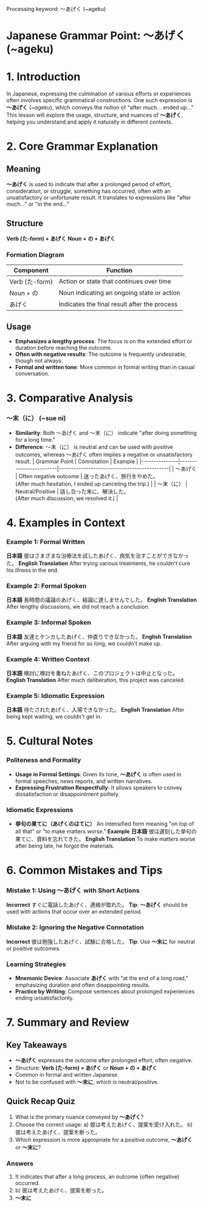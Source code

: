 Processing keyword: ～あげく (~ageku)
# Japanese Grammar Point: ～あげく (~ageku)
# 1. Introduction
In Japanese, expressing the culmination of various efforts or experiences often involves specific grammatical constructions. One such expression is **～あげく** (*~ageku*), which conveys the notion of "after much... ended up..." This lesson will explore the usage, structure, and nuances of **～あげく**, helping you understand and apply it naturally in different contexts.
# 2. Core Grammar Explanation
## Meaning
**～あげく** is used to indicate that after a prolonged period of effort, consideration, or struggle, something has occurred, often with an unsatisfactory or unfortunate result. It translates to expressions like "after much..." or "in the end..."
## Structure
**Verb (た-form) + あげく**
**Noun + の + あげく**
### Formation Diagram
| Component       | Function                               |
|-----------------|----------------------------------------|
| Verb (た-form)  | Action or state that continues over time |
| Noun + の       | Noun indicating an ongoing state or action |
| あげく          | Indicates the final result after the process |
## Usage
- **Emphasizes a lengthy process**: The focus is on the extended effort or duration before reaching the outcome.
- **Often with negative results**: The outcome is frequently undesirable, though not always.
- **Formal and written tone**: More common in formal writing than in casual conversation.
# 3. Comparative Analysis
### ～末（に） (~sue ni)
- **Similarity**: Both ～あげく and ～末（に） indicate "after doing something for a long time."
- **Difference**: ～末（に） is neutral and can be used with positive outcomes, whereas ～あげく often implies a negative or unsatisfactory result.
| Grammar Point | Connotation            | Example                                     |
|---------------|------------------------|---------------------------------------------|
| ～あげく       | Often negative outcome | 迷ったあげく、旅行をやめた。<br>(After much hesitation, I ended up canceling the trip.) |
| ～末（に）    | Neutral/Positive       | 話し合った末に、解決した。<br>(After much discussion, we resolved it.)   |
# 4. Examples in Context
### Example 1: Formal Written
**日本語**
彼はさまざまな治療法を試したあげく、病気を治すことができなかった。
**English Translation**
After trying various treatments, he couldn't cure his illness in the end.
### Example 2: Formal Spoken
**日本語**
長時間の議論のあげく、結論に達しませんでした。
**English Translation**
After lengthy discussions, we did not reach a conclusion.
### Example 3: Informal Spoken
**日本語**
友達とケンカしたあげく、仲直りできなかった。
**English Translation**
After arguing with my friend for so long, we couldn't make up.
### Example 4: Written Context
**日本語**
検討に検討を重ねたあげく、このプロジェクトは中止となった。
**English Translation**
After much deliberation, this project was canceled.
### Example 5: Idiomatic Expression
**日本語**
待たされたあげく、入場できなかった。
**English Translation**
After being kept waiting, we couldn't get in.
# 5. Cultural Notes
### Politeness and Formality
- **Usage in Formal Settings**: Given its tone, **～あげく** is often used in formal speeches, news reports, and written narratives.
- **Expressing Frustration Respectfully**: It allows speakers to convey dissatisfaction or disappointment politely.
### Idiomatic Expressions
- **挙句の果てに（あげくのはてに）**
  An intensified form meaning "on top of all that" or "to make matters worse."
  **Example**
  **日本語**
  彼は遅刻した挙句の果てに、資料を忘れてきた。
  **English Translation**
  To make matters worse after being late, he forgot the materials.
# 6. Common Mistakes and Tips
### Mistake 1: Using ～あげく with Short Actions
**Incorrect**
すぐに電話したあげく、連絡が取れた。
**Tip**: **～あげく** should be used with actions that occur over an extended period.
### Mistake 2: Ignoring the Negative Connotation
**Incorrect**
彼は勉強したあげく、試験に合格した。
**Tip**: Use **～末に** for neutral or positive outcomes.
### Learning Strategies
- **Mnemonic Device**: Associate **あげく** with "at the end of a long road," emphasizing duration and often disappointing results.
- **Practice by Writing**: Compose sentences about prolonged experiences ending unsatisfactorily.
# 7. Summary and Review
## Key Takeaways
- **～あげく** expresses the outcome after prolonged effort, often negative.
- Structure: **Verb (た-form) + あげく** or **Noun + の + あげく**
- Common in formal and written Japanese.
- Not to be confused with **～末に**, which is neutral/positive.
## Quick Recap Quiz
1. What is the primary nuance conveyed by **～あげく**?
2. Choose the correct usage:
   a) 彼は考えたあげく、提案を受け入れた。
   b) 彼は考えたあげく、提案を断った。
3. Which expression is more appropriate for a positive outcome, **～あげく** or **～末に**?
### Answers
1. It indicates that after a long process, an outcome (often negative) occurred.
2. b) 彼は考えたあげく、提案を断った。
3. **～末に**
